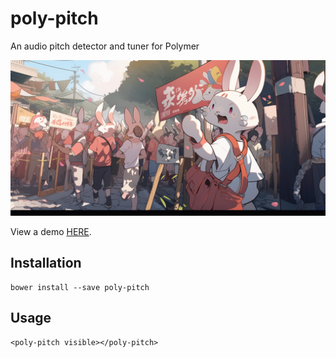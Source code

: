 # poly-pitch

An audio pitch detector and tuner for Polymer

![](assets/poly-pitch.png)

View a demo [HERE](https://jamrizzi.github.io/poly-pitch/).

## Installation
```
bower install --save poly-pitch
```

## Usage
```
<poly-pitch visible></poly-pitch>
```

